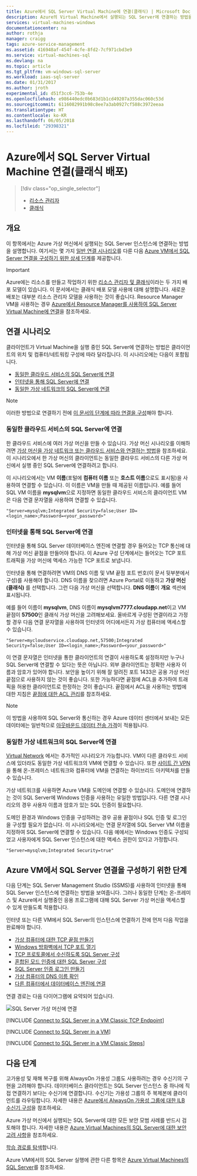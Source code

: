 ```yaml
---
title: Azure에서 SQL Server Virtual Machine에 연결(클래식) | Microsoft Docs
description: Azure의 Virtual Machine에서 실행되는 SQL Server에 연결하는 방법을 알아봅니다. 이 항목에서는 클래식 배포 모드를 사용합니다. 시나리오는 네트워킹 구성 및 클라이언트의 위치에 따라 다릅니다.
services: virtual-machines-windows
documentationcenter: na
author: rothja
manager: craigg
tags: azure-service-management
ms.assetid: 416948af-454f-4cfe-8fd2-7cf971cbd3e9
ms.service: virtual-machines-sql
ms.devlang: na
ms.topic: article
ms.tgt_pltfrm: vm-windows-sql-server
ms.workload: iaas-sql-server
ms.date: 01/31/2017
ms.author: jroth
experimental_id: d51f3cc6-753b-4e
ms.openlocfilehash: e986440edc0b683d1b1cd49207a355dac060c53d
ms.sourcegitcommit: 6116082991b98c8ee7a3ab0927cf588c3972eeaa
ms.translationtype: HT
ms.contentlocale: ko-KR
ms.lasthandoff: 06/05/2018
ms.locfileid: "29398321"
---
```

# <a name="connect-to-a-sql-server-virtual-machine-on-azure-classic-deployment"></a>Azure에서 SQL Server Virtual Machine 연결(클래식 배포)
> [!div class="op_single_selector"]
> * [리소스 관리자](../sql/virtual-machines-windows-sql-connect.md)
> * [클래식](../classic/sql-connect.md)
> 
> 

## <a name="overview"></a>개요
이 항목에서는 Azure 가상 머신에서 실행되는 SQL Server 인스턴스에 연결하는 방법을 설명합니다. 여기서는 몇 가지 [일반 연결 시나리오](#connection-scenarios)를 다룬 다음 [Azure VM에서 SQL Server 연결을 구성하기 위한 상세 단계](#steps-for-configuring-sql-server-connectivity-in-an-azure-vm)를 제공합니다.

> [!IMPORTANT] 
> Azure에는 리소스를 만들고 작업하기 위한 [리소스 관리자 및 클래식](../../../azure-resource-manager/resource-manager-deployment-model.md)이라는 두 가지 배포 모델이 있습니다. 이 문서에서는 클래식 배포 모델 사용에 대해 설명합니다. 새로운 배포는 대부분 리소스 관리자 모델을 사용하는 것이 좋습니다. Resource Manager VM을 사용하는 경우 [Azure에서 Resource Manager를 사용하여 SQL Server Virtual Machine에 연결](../sql/virtual-machines-windows-sql-connect.md)을 참조하세요.

## <a name="connection-scenarios"></a>연결 시나리오
클라이언트가 Virtual Machine을 실행 중인 SQL Server에 연결하는 방법은 클라이언트의 위치 및 컴퓨터/네트워킹 구성에 따라 달라집니다. 이 시나리오에는 다음이 포함됩니다.

* [동일한 클라우드 서비스의 SQL Server에 연결](#connect-to-sql-server-in-the-same-cloud-service)
* [인터넷을 통해 SQL Server에 연결](#connect-to-sql-server-over-the-internet)
* [동일한 가상 네트워크의 SQL Server에 연결](#connect-to-sql-server-in-the-same-virtual-network)

> [!NOTE]
> 이러한 방법으로 연결하기 전에 [이 문서의 단계에 따라 연결을 구성](#steps-for-configuring-sql-server-connectivity-in-an-azure-vm)해야 합니다.
> 
> 

### <a name="connect-to-sql-server-in-the-same-cloud-service"></a>동일한 클라우드 서비스의 SQL Server에 연결
한 클라우드 서비스에 여러 가상 머신을 만들 수 있습니다. 가상 머신 시나리오를 이해하려면 [가상 머신을 가상 네트워크 또는 클라우드 서비스와 연결하는 방법](../classic/connect-vms-classic.md#connect-vms-in-a-standalone-cloud-service)을 참조하세요. 이 시나리오에서 한 가상 머신의 클라이언트는 동일한 클라우드 서비스의 다른 가상 머신에서 실행 중인 SQL Server에 연결하려고 합니다.

이 시나리오에서는 VM **이름**(포털에 **컴퓨터 이름** 또는 **호스트 이름**으로도 표시됨)을 사용하여 연결할 수 있습니다. 이 이름은 VM을 만들 때 제공된 이름입니다. 예를 들어 SQL VM 이름을 **mysqlvm**으로 지정하면 동일한 클라우드 서비스의 클라이언트 VM은 다음 연결 문자열을 사용하여 연결할 수 있습니다.

    "Server=mysqlvm;Integrated Security=false;User ID=<login_name>;Password=<your_password>"

### <a name="connect-to-sql-server-over-the-internet"></a>인터넷을 통해 SQL Server에 연결 
인터넷을 통해 SQL Server 데이터베이스 엔진에 연결할 경우 들어오는 TCP 통신에 대해 가상 머신 끝점을 만들어야 합니다. 이 Azure 구성 단계에서는 들어오는 TCP 포트 트래픽을 가상 머신에 액세스 가능한 TCP 포트로 보냅니다.

인터넷을 통해 연결하려면 VM의 DNS 이름 및 VM 끝점 포트 번호(이 문서 뒷부분에서 구성)를 사용해야 합니다. DNS 이름을 찾으려면 Azure Portal로 이동하고 **가상 머신(클래식)** 를 선택합니다. 그런 다음 가상 머신을 선택합니다. **DNS 이름**이 **개요** 섹션에 표시됩니다.

예를 들어 이름이 **mysqlvm**, DNS 이름이 **mysqlvm7777.cloudapp.net**이고 VM 끝점이 **57500**인 클래식 가상 머신을 고려해보세요. 올바르게 구성된 연결이라고 가정할 경우 다음 연결 문자열을 사용하여 인터넷의 어디에서든지 가상 컴퓨터에 액세스할 수 있습니다.

    "Server=mycloudservice.cloudapp.net,57500;Integrated Security=false;User ID=<login_name>;Password=<your_password>"

이 연결 문자열은 인터넷을 통한 클라이언트의 연결이 사용하도록 설정하지만 누구나 SQL Server에 연결할 수 있다는 뜻은 아닙니다. 외부 클라이언트는 정확한 사용자 이름과 암호가 있어야 합니다. 보안을 높이기 위해 잘 알려진 포트 1433은 공용 가상 머신 끝점으로 사용하지 않는 것이 좋습니다. 또한 가능하다면 끝점에 ACL을 추가하여 트래픽을 허용한 클라이언트로  한정하는 것이 좋습니다. 끝점에서 ACL을 사용하는 방법에 대한 지침은 [끝점에 대한 ACL 관리](../classic/setup-endpoints.md#manage-the-acl-on-an-endpoint)를 참조하세요.

> [!NOTE]
> 이 방법을 사용하여 SQL Server와 통신하는 경우 Azure 데이터 센터에서 보내는 모든 데이터에는 일반적으로 [아웃바운드 데이터 전송 가격](https://azure.microsoft.com/pricing/details/data-transfers/)이 적용됩니다.
> 
> 

### <a name="connect-to-sql-server-in-the-same-virtual-network"></a>동일한 가상 네트워크의 SQL Server에 연결
[Virtual Network](../../../virtual-network/virtual-networks-overview.md) 에서는 추가적인 시나리오가 가능합니다. VM이 다른 클라우드 서비스에 있더라도 동일한 가상 네트워크의 VM에 연결할 수 있습니다. 또한 [사이트 간 VPN](../../../vpn-gateway/vpn-gateway-site-to-site-create.md)을 통해 온-프레미스 네트워크와 컴퓨터에 VM을 연결하는 하이브리드 아키텍처를 만들 수 있습니다.

가상 네트워크를 사용하면 Azure VM을 도메인에 연결할 수 있습니다. 도메인에 연결하는 것이 SQL Server에 Windows 인증을 사용하는 유일한 방법입니다. 다른 연결 시나리오의 경우 사용자 이름과 암호가 있는 SQL 인증이 필요합니다.

도메인 환경과 Windows 인증을 구성하려는 경우 공용 끝점이나 SQL 인증 및 로그인을 구성할 필요가 없습니다. 이 시나리오에서는 연결 문자열에 SQL Server VM 이름을 지정하여 SQL Server에 연결할 수 있습니다. 다음 예에서는 Windows 인증도 구성되었고 사용자에게 SQL Server 인스턴스에 대한 액세스 권한이 있다고 가정합니다.

    "Server=mysqlvm;Integrated Security=true"

## <a name="steps-for-configuring-sql-server-connectivity-in-an-azure-vm"></a>Azure VM에서 SQL Server 연결을 구성하기 위한 단계
다음 단계는 SQL Server Management Studio (SSMS)를 사용하여 인터넷을 통해 SQL Server 인스턴스에 연결하는 방법을 보여줍니다. 그러나 동일한 단계는 온-프레미스 및 Azure에서 실행중인 응용 프로그램에 대해 SQL Server 가상 머신을 액세스할 수 있게 만들도록 적용합니다.

인터넷 또는 다른 VM에서 SQL Server의 인스턴스에 연결하기 전에 먼저 다음 작업을 완료해야 합니다.

* [가상 컴퓨터에 대한 TCP 끝점 만들기](#create-a-tcp-endpoint-for-the-virtual-machine)
* [Windows 방화벽에서 TCP 포트 열기](#open-tcp-ports-in-the-windows-firewall-for-the-default-instance-of-the-database-engine)
* [TCP 프로토콜에서 수신하도록 SQL Server 구성](#configure-sql-server-to-listen-on-the-tcp-protocol)
* [혼합된 모드 인증에 대한 SQL Server 구성](#configure-sql-server-for-mixed-mode-authentication)
* [SQL Server 인증 로그인 만들기](#create-sql-server-authentication-logins)
* [가상 컴퓨터의 DNS 이름 확인](#determine-the-dns-name-of-the-virtual-machine)
* [다른 컴퓨터에서 데이터베이스 엔진에 연결](#connect-to-the-database-engine-from-another-computer)

연결 경로는 다음 다이어그램에 요약되어 있습니다.

![SQL Server 가상 머신에 연결](../../../../includes/media/virtual-machines-sql-server-connection-steps/SQLServerinVMConnectionMap.png)

[!INCLUDE [Connect to SQL Server in a VM Classic TCP Endpoint](../../../../includes/virtual-machines-sql-server-connection-steps-classic-tcp-endpoint.md)]

[!INCLUDE [Connect to SQL Server in a VM](../../../../includes/virtual-machines-sql-server-connection-steps.md)]

[!INCLUDE [Connect to SQL Server in a VM Classic Steps](../../../../includes/virtual-machines-sql-server-connection-steps-classic.md)]

## <a name="next-steps"></a>다음 단계
고가용성 및 재해 복구를 위해 AlwaysOn 가용성 그룹도 사용하려는 경우 수신기의 구현을 고려해야 합니다. 데이터베이스 클라이언트는 SQL Server 인스턴스 중 하나에 직접 연결하기 보다는 수신기에 연결합니다. 수신기는 가용성 그룹의 주 복제본에 클라이언트를 라우팅합니다. 자세한 내용은 [Azure에서 AlwaysOn 가용성 그룹에 대한 ILB 수신기 구성](../classic/ps-sql-int-listener.md)을 참조하세요.

Azure 가상 머신에서 실행되는 SQL Server에 대한 모든 보안 모범 사례를 반드시 검토해야 합니다. 자세한 내용은 [Azure Virtual Machines의 SQL Server에 대한 보안 고려 사항](../sql/virtual-machines-windows-sql-security.md)을 참조하세요.

[학습 경로를 탐색](https://azure.microsoft.com/documentation/learning-paths/sql-azure-vm/)합니다. 

Azure VM에서의 SQL Server 실행에 관한 다른 항목은 [Azure Virtual Machines의 SQL Server](../sql/virtual-machines-windows-sql-server-iaas-overview.md)를 참조하세요.

